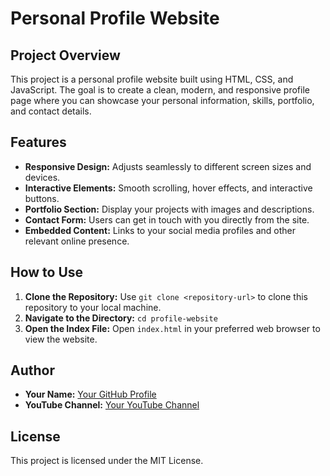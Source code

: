 # Personal Profile Website

## Project Overview

This project is a personal profile website built using HTML, CSS, and JavaScript. The goal is to create a clean, modern, and responsive profile page where you can showcase your personal information, skills, portfolio, and contact details.

## Features

- **Responsive Design:** Adjusts seamlessly to different screen sizes and devices.
- **Interactive Elements:** Smooth scrolling, hover effects, and interactive buttons.
- **Portfolio Section:** Display your projects with images and descriptions.
- **Contact Form:** Users can get in touch with you directly from the site.
- **Embedded Content:** Links to your social media profiles and other relevant online presence.

## How to Use

1. **Clone the Repository:** Use `git clone <repository-url>` to clone this repository to your local machine.
2. **Navigate to the Directory:** `cd profile-website`
3. **Open the Index File:** Open `index.html` in your preferred web browser to view the website.

## Author

- **Your Name:** [Your GitHub Profile](https://github.com/codewt88)
- **YouTube Channel:** [Your YouTube Channel](https://www.youtube.com/@CodeWT)

## License

This project is licensed under the MIT License.